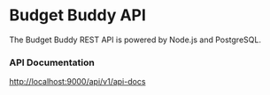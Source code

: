 # Budget Buddy API

The Budget Buddy REST API is powered by Node.js and PostgreSQL.

### API Documentation

[http://localhost:9000/api/v1/api-docs](http://localhost:9000/api/v1/api-docs)
